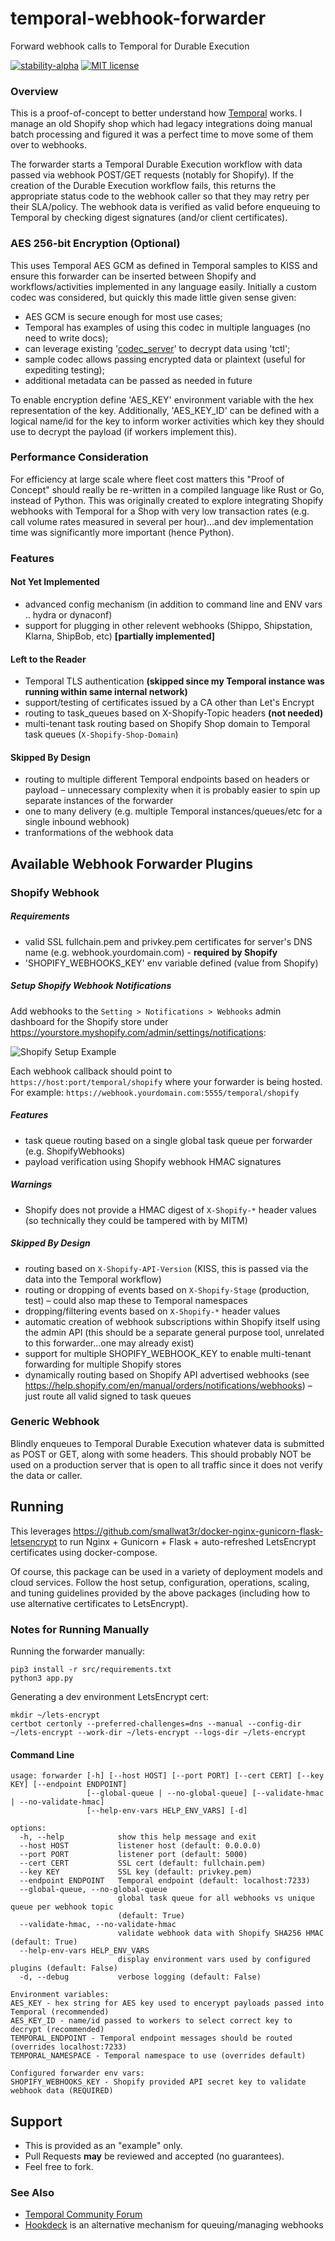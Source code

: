 # temporal-webhook-forwarder

Forward webhook calls to Temporal for Durable Execution

[![stability-alpha](https://img.shields.io/badge/stability-alpha-f4d03f.svg)](https://github.com/mkenney/software-guides/blob/master/STABILITY-BADGES.md#alpha)
[![MIT license](http://img.shields.io/badge/license-MIT-brightgreen.svg)](http://opensource.org/licenses/MIT)

### Overview

This is a proof-of-concept to better understand how [Temporal](https://temporal.io) works.
I manage an old Shopify shop which had legacy integrations doing manual batch processing
and figured it was a perfect time to move some of them over to webhooks.

The forwarder starts a Temporal Durable Execution workflow with data passed via
webhook POST/GET requests (notably for Shopify). If the creation of the Durable
Execution workflow fails, this returns the appropriate status code to the
webhook caller so that they may retry per their SLA/policy. The webhook data
is verified as valid before enqueuing to Temporal by checking digest
signatures (and/or client certificates).

### AES 256-bit Encryption (Optional)

This uses Temporal AES GCM as defined in Temporal samples to KISS and ensure this
forwarder can be inserted between Shopify and workflows/activities implemented in
any language easily. Initially a custom codec was considered, but quickly this
made little given sense given:

* AES GCM is secure enough for most use cases;
* Temporal has examples of using this codec in multiple languages (no need to write docs);
* can leverage existing '[codec_server](https://github.com/temporalio/samples-python/blob/main/encryption/codec_server.py)' to decrypt data using 'tctl';
* sample codec allows passing encrypted data or plaintext (useful for expediting testing);
* additional metadata can be passed as needed in future

To enable encryption define 'AES_KEY' environment variable with the hex
representation of the key. Additionally, 'AES_KEY_ID' can be defined with a
logical name/id for the key to inform worker activities which key they
should use to decrypt the payload (if workers implement this).

### Performance Consideration

For efficiency at large scale where fleet cost matters this "Proof of Concept"
should really be re-written in a compiled language like Rust or Go, instead of Python.
This was originally created to explore integrating Shopify webhooks with Temporal
for a Shop with very low transaction rates (e.g. call volume rates measured in
several per hour)...and dev implementation time was significantly more
important (hence Python).


### Features

#### Not Yet Implemented

* advanced config mechanism (in addition to command line and ENV vars .. hydra or dynaconf)
* support for plugging in other relevent webhooks (Shippo, Shipstation, Klarna, ShipBob, etc) **[partially implemented]**

#### Left to the Reader

* Temporal TLS authentication **(skipped since my Temporal instance was running within same internal network)**
* support/testing of certificates issued by a CA other than Let's Encrypt
* routing to task_queues based on X-Shopify-Topic headers **(not needed)**
* multi-tenant task routing based on Shopify Shop domain to Temporal task queues (`X-Shopify-Shop-Domain`)

#### Skipped By Design

* routing to multiple different Temporal endpoints based on headers or payload – unnecessary complexity when it is probably easier to spin up separate instances of the forwarder
* one to many delivery (e.g. multiple Temporal instances/queues/etc for a single inbound webhook)
* tranformations of the webhook data

## Available Webhook Forwarder Plugins

### Shopify Webhook

##### Requirements

* valid SSL fullchain.pem and privkey.pem certificates for server's DNS name (e.g. webhook.yourdomain.com) - **required by Shopify**
* 'SHOPIFY_WEBHOOKS_KEY' env variable defined (value from Shopify)

##### Setup Shopify Webhook Notifications

Add webhooks to the `Setting > Notifications > Webhooks` admin dashboard for the Shopify store under https://yourstore.myshopify.com/admin/settings/notifications:

![Shopify Setup Example](https://github.com/rsnodgrass/temporal-webhook-forwarder/blob/main/docs/shopify_webhook_admin.png?raw=true)

Each webhook callback should point to `https://host:port/temporal/shopify` where your forwarder is being hosted. For example: `https://webhook.yourdomain.com:5555/temporal/shopify`

##### Features

* task queue routing based on a single global task queue per forwarder (e.g. ShopifyWebhooks)
* payload verification using Shopify webhook HMAC signatures

##### Warnings

* Shopify does not provide a HMAC digest of `X-Shopify-*` header values (so technically they could be tampered with by MITM)

##### Skipped By Design

* routing based on `X-Shopify-API-Version` (KISS, this is passed via the data into the Temporal workflow)
* routing or dropping of events based on `X-Shopify-Stage` (production, test) – could also map these to Temporal namespaces
* dropping/filtering events based on `X-Shopify-*` header values
* automatic creation of webhook subscriptions within Shopify itself using the admin API (this should be a separate general purpose tool, unrelated to this forwarder...one may already exist)
* support for multiple SHOPIFY_WEBHOOK_KEY to enable multi-tenant forwarding for multiple Shopify stores
* dynamically routing based on Shopify API advertised webhooks (see https://help.shopify.com/en/manual/orders/notifications/webhooks) – just route all valid signed to task queues

### Generic Webhook

Blindly enqueues to Temporal Durable Execution whatever data is submitted as POST or GET, along with some headers. This should probably NOT be used on a production server that is open to all traffic since it does not verify the data or caller.



## Running

This leverages https://github.com/smallwat3r/docker-nginx-gunicorn-flask-letsencrypt
to run Nginx + Gunicorn + Flask + auto-refreshed LetsEncrypt certificates using docker-compose.

Of course, this package can be used in a variety of deployment models and cloud services. Follow the host setup, configuration, operations, scaling, and tuning guidelines provided by the above packages (including how to use alternative certificates to LetsEncrypt).

### Notes for Running Manually

Running the forwarder manually:

```console
pip3 install -r src/requirements.txt
python3 app.py
```

Generating a dev environment LetsEncrypt cert:

```console
mkdir ~/lets-encrypt
certbot certonly --preferred-challenges=dns --manual --config-dir ~/lets-encrypt --work-dir ~/lets-encrypt --logs-dir ~/lets-encrypt
```

#### Command Line

```console
usage: forwarder [-h] [--host HOST] [--port PORT] [--cert CERT] [--key KEY] [--endpoint ENDPOINT]
                 [--global-queue | --no-global-queue] [--validate-hmac | --no-validate-hmac]
                 [--help-env-vars HELP_ENV_VARS] [-d]

options:
  -h, --help            show this help message and exit
  --host HOST           listener host (default: 0.0.0.0)
  --port PORT           listener port (default: 5000)
  --cert CERT           SSL cert (default: fullchain.pem)
  --key KEY             SSL key (default: privkey.pem)
  --endpoint ENDPOINT   Temporal endpoint (default: localhost:7233)
  --global-queue, --no-global-queue
                        global task queue for all webhooks vs unique queue per webhook topic
                        (default: True)
  --validate-hmac, --no-validate-hmac
                        validate webhook data with Shopify SHA256 HMAC (default: True)
  --help-env-vars HELP_ENV_VARS
                        display environment vars used by configured plugins (default: False)
  -d, --debug           verbose logging (default: False)

Environment variables:
AES_KEY - hex string for AES key used to encerypt payloads passed into Temporal (recommended)
AES_KEY_ID - name/id passed to workers to select correct key to decrypt (recommended)
TEMPORAL_ENDPOINT - Temporal endpoint messages should be routed (overrides localhost:7233)
TEMPORAL_NAMESPACE - Temporal namespace to use (overrides default)

Configured forwarder env vars:
SHOPIFY_WEBHOOKS_KEY - Shopify provided API secret key to validate webhook data (REQUIRED)
```


## Support

* This is provided as an "example" only.
* Pull Requests **may** be reviewed and accepted (no guarantees).
* Feel free to fork.

### See Also

* [Temporal Community Forum](https://community.temporal.io/)
* [Hookdeck](https://hookdeck.com/) is an alternative mechanism for queuing/managing webhooks
